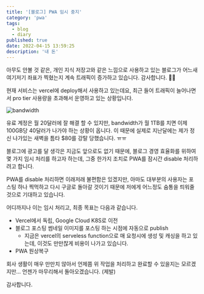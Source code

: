 ```yaml
---
title: '[블로그] PWA 임시 중지'
category: 'pwa'
tags:
  - blog
  - diary
published: true
date: 2022-04-15 13:59:25
description: '내 돈'
---
```


아무도 안볼 것 같은, 개인 지식 저장고와 같은 느낌으로 사용하고 있는 블로그가 어느새 여기저기 좌표가 찍혔는지 계속 트래픽이 증가하고 있습니다. 감사합니다. 🙇🏻

현재 서비스는 vercel에 deploy해서 사용하고 있는데요, 최근 들어 트래픽이 늘어나면서 pro tier 사용량을 초과해서 운영하고 있는 상황입니다.

![bandwidth](./images/bandwidth.png)

유료 계정은 월 20달러에 잘 해결 할 수 있지만, bandwidth가 월 1TB를 치면 이제 100GB당 40달러가 나가야 하는 상황이 옵니다. 이 때문에 실제로 지난달에는 제가 정신 나가있는 새벽을 틈타 $80를 강탈 당했습니다. ㅠㅠ

블로그에 광고를 달 생각은 지금도 앞으로도 없기 때문에, 블로그 경영 효율화를 위하여 몇 가지 임시 처리를 하고자 하는데, 그중 한가지 조치로 PWA를 잠시간 disable 처리하려고 합니다.

PWA를 disable 처리하면 이래저래 불편함은 있겠지만, 아마도 대부분의 사용자는 포스팅 하나 찍먹하고 다시 구글로 돌아갈 것이기 때문에 저에게 어느정도 숨통을 틔워줄 것으로 기대하고 있습니다.

어디까지나 이는 임시 처리고, 최종 목표는 다음과 같습니다.

- Vercel에서 독립, Google Cloud K8S로 이전
- 블로그 포스팅 썸네일 이미지를 포스팅 하는 시점에 자동으로 publish
  - 지금은 vercel의 serveless function으로 매 요청시에 생성 및 캐싱을 하고 있는데, 이것도 만만찮게 비용이 나가고 있습니다.
- PWA 원상복구

회사 생활이 매우 만만치 않아서 언제쯤 위 작업을 처리하고 완료할 수 있을지는 모르겠지만... 언젠가 마무리해서 돌아오겠습니다. (제발)

감사합니다.
